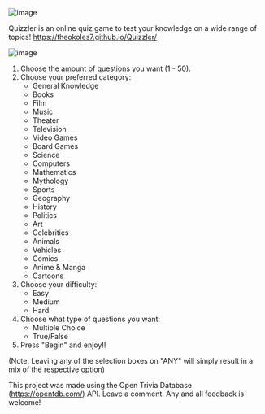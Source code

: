 ![image](https://user-images.githubusercontent.com/61356329/150190244-cf72f538-0589-4177-b66c-d3087051c447.png)

Quizzler is an online quiz game to test your knowledge on a wide range of topics!
https://theokoles7.github.io/Quizzler/

![image](https://user-images.githubusercontent.com/61356329/150190132-b2e55640-0402-438e-9ad5-9216f72412ae.png)

1. Choose the amount of questions you want (1 - 50).
2. Choose your preferred category:
	* General Knowledge
	* Books
	* Film
	* Music
	* Theater
	* Television
	* Video Games
	* Board Games
	* Science
	* Computers
	* Mathematics
	* Mythology
	* Sports
	* Geography
	* History
	* Politics
	* Art
	* Celebrities
	* Animals
	* Vehicles
	* Comics
	* Anime & Manga
	* Cartoons
3. Choose your difficulty:
	* Easy
	* Medium
	* Hard
4. Choose what type of questions you want:
	* Multiple Choice
	* True/False
5. Press "Begin" and enjoy!!

(Note: Leaving any of the selection boxes on "ANY" will simply result in a mix of the respective option)

This project was made using the Open Trivia Database (https://opentdb.com/) API. 
Leave a comment. Any and all feedback is welcome!

